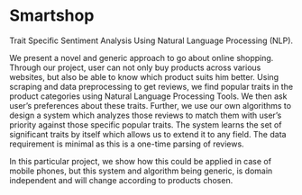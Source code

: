 # Smartshop
Trait Specific Sentiment Analysis Using Natural Language Processing (NLP).


We present a novel and generic approach to go about online shopping. 
Through our project, user can not only buy products across various websites, but also be able to know which product suits him better. 
Using scraping and data preprocessing to get reviews, we find popular traits in the product categories using Natural Language Processing Tools. We then ask user’s preferences about these traits. Further, we use our own algorithms to design a system 
which analyzes those reviews to match them with user’s priority against those specific popular traits. The system learns the set of significant traits by itself which allows us to 
extend it to any field. The data requirement is minimal as this is a one-time parsing of reviews. 

In this particular project, we show how this could be applied in case of mobile phones, but this system and algorithm being generic, is domain independent and will change according to products chosen.